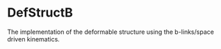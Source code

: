 # DefStructB

The implementation of the deformable structure using the b-links/space driven kinematics.
